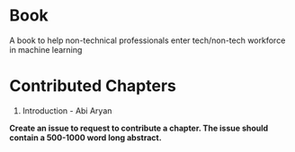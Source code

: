 # Book
A book to help non-technical professionals enter tech/non-tech workforce in machine learning

# Contributed Chapters
1. Introduction - Abi Aryan

**Create an issue to request to contribute a chapter. The issue should contain a 500-1000 word long abstract.**
